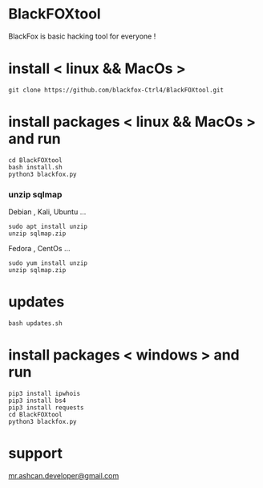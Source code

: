 # BlackFOXtool
BlackFox is basic hacking tool for everyone !

# install < linux && MacOs >
```
git clone https://github.com/blackfox-Ctrl4/BlackFOXtool.git
```
# install packages < linux && MacOs > and run
```
cd BlackFOXtool
bash install.sh
python3 blackfox.py
```
### unzip sqlmap
Debian , Kali, Ubuntu ...
```
sudo apt install unzip
unzip sqlmap.zip
```
Fedora , CentOs ...
```
sudo yum install unzip
unzip sqlmap.zip
```
# updates
```
bash updates.sh
```
# install packages < windows > and run
```
pip3 install ipwhois
pip3 install bs4
pip3 install requests
cd BlackFOXtool
python3 blackfox.py
```
# support
mr.ashcan.developer@gmail.com
